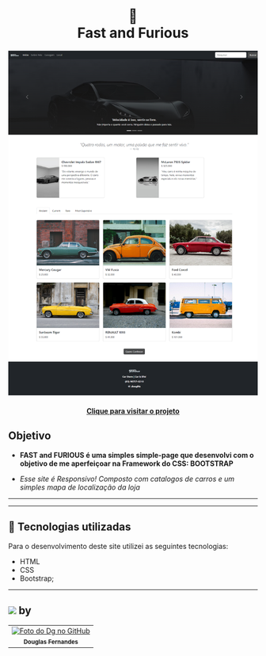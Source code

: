 <h1 align="center">
  🚗<br>Fast and Furious
</h1>

![Resultado final do projeto](./assets/images/preview.png)

<h4 align="center"><a href="https://tiktok-jornada-91755.web.app/">Clique para visitar o projeto</a></h4>

##  Objetivo

- **FAST and FURIOUS é uma simples simple-page que desenvolvi com o objetivo de me  aperfeiçoar na Framework do CSS: BOOTSTRAP**

- *Esse site é Responsivo! Composto com catalogos de carros e um simples mapa de localização da loja*
---
---

## 💼 Tecnologias utilizadas

Para o desenvolvimento deste site utilizei as seguintes tecnologias:

- HTML
- CSS
- Bootstrap;

---

<h2><img src="https://media.giphy.com/media/12oufCB0MyZ1Go/giphy.gif" width="50"> by</h2>

<table>
  <tr>
    <td align="center">
      <a href="https://github.com/Douglasffjw">
        <img src="https://github.com/Douglasffjw.png" width="100px;" alt="Foto do Dg no GitHub"/><br>
        <sub>
          <b>Douglas Fernandes</b>
        </sub>
      </a>
    </td>
  </tr>
</table>
